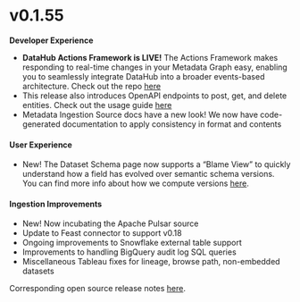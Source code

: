 # v0.1.55

**Developer Experience**

* **DataHub Actions Framework is LIVE!** The Actions Framework makes responding to real-time changes in your Metadata Graph easy, enabling you to seamlessly integrate DataHub into a broader events-based architecture. Check out the repo [here](https://github.com/acryldata/datahub-actions)
* This release also introduces OpenAPI endpoints to post, get, and delete entities. Check out the usage guide [here](https://datahubproject.io/docs/api/openapi/openapi-usage-guide)
* Metadata Ingestion Source docs have a new look! We now have code-generated documentation to apply consistency in format and contents

#### User Experience

* New! The Dataset Schema page now supports a “Blame View” to quickly understand how a field has evolved over semantic schema versions. You can find more info about how we compute versions [here](https://datahubproject.io/docs/dev-guides/timeline)​​.

#### Ingestion Improvements

* New! Now incubating the Apache Pulsar source
* Update to Feast connector to support v0.18
* Ongoing improvements to Snowflake external table support
* Improvements to handling BigQuery audit log SQL queries
* Miscellaneous Tableau fixes for lineage, browse path, non-embedded datasets

Corresponding open source release notes [here](https://github.com/datahub-project/datahub/releases/tag/v0.8.34).
